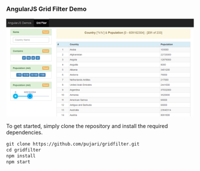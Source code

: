 ### AngularJS Grid Filter Demo

![alt tag](https://github.com/pujari/gridfilter/blob/master/gridfilter.png)

To get started, simply clone the repository and install the required dependencies.
```
git clone https://github.com/pujari/gridfilter.git
cd gridfilter
npm install
npm start
```